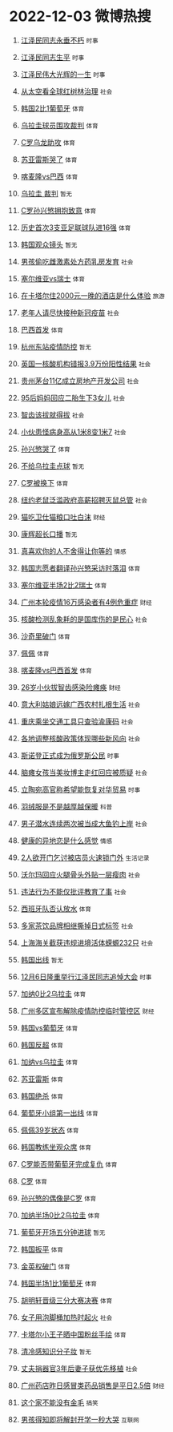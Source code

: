 # 2022-12-03 微博热搜 
1. [江泽民同志永垂不朽](https://m.weibo.cn/search?containerid=100103type%3D1%26t%3D10%26q%3D%23%E6%B1%9F%E6%B3%BD%E6%B0%91%E5%90%8C%E5%BF%97%E6%B0%B8%E5%9E%82%E4%B8%8D%E6%9C%BD%23&stream_entry_id=51&isnewpage=1&extparam=seat%3D1%26c_type%3D51%26pos%3D0%26dgr%3D0%26cate%3D10103%26filter_type%3Drealtimehot%26display_time%3D1670012512%26pre_seqid%3D16700125125220287831257&luicode=10000011&lfid=106003type%3D25%26t%3D3%26disable_hot%3D1%26filter_type%3Drealtimehot) `时事` 

2. [江泽民同志生平](https://m.weibo.cn/search?containerid=100103type%3D1%26t%3D10%26q%3D%23%E6%B1%9F%E6%B3%BD%E6%B0%91%E5%90%8C%E5%BF%97%E7%94%9F%E5%B9%B3%23&stream_entry_id=31&isnewpage=1&extparam=seat%3D1%26flag%3D0%26pos%3D0%26cate%3D5001%26dgr%3D0%26filter_type%3Drealtimehot%26band_rank%3D1%26c_type%3D31%26q%3D%2523%25E6%25B1%259F%25E6%25B3%25BD%25E6%25B0%2591%25E5%2590%258C%25E5%25BF%2597%25E7%2594%259F%25E5%25B9%25B3%2523%26lcate%3D5001%26realpos%3D1%26display_time%3D1670012512%26pre_seqid%3D16700125125220287831257&luicode=10000011&lfid=106003type%3D25%26t%3D3%26disable_hot%3D1%26filter_type%3Drealtimehot) `时事` 

3. [江泽民伟大光辉的一生](https://m.weibo.cn/search?containerid=100103type%3D1%26t%3D10%26q%3D%23%E6%B1%9F%E6%B3%BD%E6%B0%91%E4%BC%9F%E5%A4%A7%E5%85%89%E8%BE%89%E7%9A%84%E4%B8%80%E7%94%9F%23&stream_entry_id=31&isnewpage=1&extparam=seat%3D1%26flag%3D0%26pos%3D1%26cate%3D5001%26dgr%3D0%26filter_type%3Drealtimehot%26band_rank%3D2%26c_type%3D31%26q%3D%2523%25E6%25B1%259F%25E6%25B3%25BD%25E6%25B0%2591%25E4%25BC%259F%25E5%25A4%25A7%25E5%2585%2589%25E8%25BE%2589%25E7%259A%2584%25E4%25B8%2580%25E7%2594%259F%2523%26lcate%3D5001%26realpos%3D2%26display_time%3D1670012512%26pre_seqid%3D16700125125220287831257&luicode=10000011&lfid=106003type%3D25%26t%3D3%26disable_hot%3D1%26filter_type%3Drealtimehot) `时事` 

4. [从太空看全球红树林治理](https://m.weibo.cn/search?containerid=100103type%3D1%26t%3D10%26q%3D%23%E4%BB%8E%E5%A4%AA%E7%A9%BA%E7%9C%8B%E5%85%A8%E7%90%83%E7%BA%A2%E6%A0%91%E6%9E%97%E6%B2%BB%E7%90%86%23&stream_entry_id=31&isnewpage=1&extparam=seat%3D1%26flag%3D0%26pos%3D2%26cate%3D5001%26dgr%3D0%26filter_type%3Drealtimehot%26band_rank%3D3%26c_type%3D31%26q%3D%2523%25E4%25BB%258E%25E5%25A4%25AA%25E7%25A9%25BA%25E7%259C%258B%25E5%2585%25A8%25E7%2590%2583%25E7%25BA%25A2%25E6%25A0%2591%25E6%259E%2597%25E6%25B2%25BB%25E7%2590%2586%2523%26lcate%3D5001%26realpos%3D3%26display_time%3D1670012512%26pre_seqid%3D16700125125220287831257&luicode=10000011&lfid=106003type%3D25%26t%3D3%26disable_hot%3D1%26filter_type%3Drealtimehot) `社会` 

5. [韩国2比1葡萄牙](https://m.weibo.cn/search?containerid=100103type%3D1%26t%3D10%26q%3D%23%E9%9F%A9%E5%9B%BD2%E6%AF%941%E8%91%A1%E8%90%84%E7%89%99%23&stream_entry_id=31&isnewpage=1&extparam=seat%3D1%26flag%3D16%26pos%3D3%26cate%3D5001%26dgr%3D0%26filter_type%3Drealtimehot%26band_rank%3D4%26c_type%3D31%26q%3D%2523%25E9%259F%25A9%25E5%259B%25BD2%25E6%25AF%25941%25E8%2591%25A1%25E8%2590%2584%25E7%2589%2599%2523%26lcate%3D5001%26realpos%3D4%26display_time%3D1670012512%26pre_seqid%3D16700125125220287831257&luicode=10000011&lfid=106003type%3D25%26t%3D3%26disable_hot%3D1%26filter_type%3Drealtimehot) `体育` 

6. [乌拉圭球员围攻裁判](https://m.weibo.cn/search?containerid=100103type%3D1%26t%3D10%26q%3D%23%E4%B9%8C%E6%8B%89%E5%9C%AD%E7%90%83%E5%91%98%E5%9B%B4%E6%94%BB%E8%A3%81%E5%88%A4%23&stream_entry_id=31&isnewpage=1&extparam=seat%3D1%26flag%3D0%26pos%3D4%26cate%3D5001%26dgr%3D0%26filter_type%3Drealtimehot%26band_rank%3D5%26c_type%3D31%26q%3D%2523%25E4%25B9%258C%25E6%258B%2589%25E5%259C%25AD%25E7%2590%2583%25E5%2591%2598%25E5%259B%25B4%25E6%2594%25BB%25E8%25A3%2581%25E5%2588%25A4%2523%26lcate%3D5001%26realpos%3D5%26display_time%3D1670012512%26pre_seqid%3D16700125125220287831257&luicode=10000011&lfid=106003type%3D25%26t%3D3%26disable_hot%3D1%26filter_type%3Drealtimehot) `体育` 

7. [C罗乌龙助攻](https://m.weibo.cn/search?containerid=100103type%3D1%26t%3D10%26q%3D%23C%E7%BD%97%E4%B9%8C%E9%BE%99%E5%8A%A9%E6%94%BB%23&stream_entry_id=31&isnewpage=1&extparam=seat%3D1%26flag%3D0%26pos%3D5%26cate%3D5001%26dgr%3D0%26filter_type%3Drealtimehot%26band_rank%3D6%26c_type%3D31%26q%3D%2523C%25E7%25BD%2597%25E4%25B9%258C%25E9%25BE%2599%25E5%258A%25A9%25E6%2594%25BB%2523%26lcate%3D5001%26realpos%3D6%26display_time%3D1670012512%26pre_seqid%3D16700125125220287831257&luicode=10000011&lfid=106003type%3D25%26t%3D3%26disable_hot%3D1%26filter_type%3Drealtimehot) `体育` 

8. [苏亚雷斯哭了](https://m.weibo.cn/search?containerid=100103type%3D1%26t%3D10%26q%3D%23%E8%8B%8F%E4%BA%9A%E9%9B%B7%E6%96%AF%E5%93%AD%E4%BA%86%23&stream_entry_id=31&isnewpage=1&extparam=seat%3D1%26flag%3D0%26pos%3D6%26cate%3D5001%26dgr%3D0%26filter_type%3Drealtimehot%26band_rank%3D7%26c_type%3D31%26q%3D%2523%25E8%258B%258F%25E4%25BA%259A%25E9%259B%25B7%25E6%2596%25AF%25E5%2593%25AD%25E4%25BA%2586%2523%26lcate%3D5001%26realpos%3D7%26display_time%3D1670012512%26pre_seqid%3D16700125125220287831257&luicode=10000011&lfid=106003type%3D25%26t%3D3%26disable_hot%3D1%26filter_type%3Drealtimehot) `体育` 

9. [喀麦隆vs巴西](https://m.weibo.cn/search?containerid=100103type%3D1%26t%3D10%26q%3D%23%E5%96%80%E9%BA%A6%E9%9A%86vs%E5%B7%B4%E8%A5%BF%23&stream_entry_id=31&isnewpage=1&extparam=seat%3D1%26flag%3D0%26pos%3D7%26cate%3D5001%26dgr%3D0%26filter_type%3Drealtimehot%26band_rank%3D8%26c_type%3D31%26q%3D%2523%25E5%2596%2580%25E9%25BA%25A6%25E9%259A%2586vs%25E5%25B7%25B4%25E8%25A5%25BF%2523%26lcate%3D5001%26realpos%3D8%26display_time%3D1670012512%26pre_seqid%3D16700125125220287831257&luicode=10000011&lfid=106003type%3D25%26t%3D3%26disable_hot%3D1%26filter_type%3Drealtimehot) `体育` 

10. [乌拉圭 裁判](https://m.weibo.cn/search?containerid=100103type%3D1%26t%3D10%26q%3D%E4%B9%8C%E6%8B%89%E5%9C%AD+%E8%A3%81%E5%88%A4&stream_entry_id=31&isnewpage=1&extparam=seat%3D1%26flag%3D0%26pos%3D8%26cate%3D5001%26dgr%3D0%26filter_type%3Drealtimehot%26band_rank%3D9%26c_type%3D31%26q%3D%25E4%25B9%258C%25E6%258B%2589%25E5%259C%25AD%2520%25E8%25A3%2581%25E5%2588%25A4%26lcate%3D5001%26realpos%3D9%26display_time%3D1670012512%26pre_seqid%3D16700125125220287831257&luicode=10000011&lfid=106003type%3D25%26t%3D3%26disable_hot%3D1%26filter_type%3Drealtimehot) `暂无` 

11. [C罗孙兴慜拥抱致意](https://m.weibo.cn/search?containerid=100103type%3D1%26t%3D10%26q%3D%23C%E7%BD%97%E5%AD%99%E5%85%B4%E6%85%9C%E6%8B%A5%E6%8A%B1%E8%87%B4%E6%84%8F%23&stream_entry_id=31&isnewpage=1&extparam=seat%3D1%26flag%3D0%26pos%3D9%26cate%3D5001%26dgr%3D0%26filter_type%3Drealtimehot%26band_rank%3D10%26c_type%3D31%26q%3D%2523C%25E7%25BD%2597%25E5%25AD%2599%25E5%2585%25B4%25E6%2585%259C%25E6%258B%25A5%25E6%258A%25B1%25E8%2587%25B4%25E6%2584%258F%2523%26lcate%3D5001%26realpos%3D10%26display_time%3D1670012512%26pre_seqid%3D16700125125220287831257&luicode=10000011&lfid=106003type%3D25%26t%3D3%26disable_hot%3D1%26filter_type%3Drealtimehot) `体育` 

12. [历史首次3支亚足联球队进16强](https://m.weibo.cn/search?containerid=100103type%3D1%26t%3D10%26q%3D%23%E5%8E%86%E5%8F%B2%E9%A6%96%E6%AC%A13%E6%94%AF%E4%BA%9A%E8%B6%B3%E8%81%94%E7%90%83%E9%98%9F%E8%BF%9B16%E5%BC%BA%23&stream_entry_id=31&isnewpage=1&extparam=seat%3D1%26flag%3D0%26pos%3D10%26cate%3D5001%26dgr%3D0%26filter_type%3Drealtimehot%26band_rank%3D11%26c_type%3D31%26q%3D%2523%25E5%258E%2586%25E5%258F%25B2%25E9%25A6%2596%25E6%25AC%25A13%25E6%2594%25AF%25E4%25BA%259A%25E8%25B6%25B3%25E8%2581%2594%25E7%2590%2583%25E9%2598%259F%25E8%25BF%259B16%25E5%25BC%25BA%2523%26lcate%3D5001%26realpos%3D11%26display_time%3D1670012512%26pre_seqid%3D16700125125220287831257&luicode=10000011&lfid=106003type%3D25%26t%3D3%26disable_hot%3D1%26filter_type%3Drealtimehot) `体育` 

13. [韩国观众镜头](https://m.weibo.cn/search?containerid=100103type%3D1%26t%3D10%26q%3D%E9%9F%A9%E5%9B%BD%E8%A7%82%E4%BC%97%E9%95%9C%E5%A4%B4&stream_entry_id=31&isnewpage=1&extparam=seat%3D1%26flag%3D0%26pos%3D11%26cate%3D5001%26dgr%3D0%26filter_type%3Drealtimehot%26band_rank%3D12%26c_type%3D31%26q%3D%25E9%259F%25A9%25E5%259B%25BD%25E8%25A7%2582%25E4%25BC%2597%25E9%2595%259C%25E5%25A4%25B4%26lcate%3D5001%26realpos%3D12%26display_time%3D1670012512%26pre_seqid%3D16700125125220287831257&luicode=10000011&lfid=106003type%3D25%26t%3D3%26disable_hot%3D1%26filter_type%3Drealtimehot) `暂无` 

14. [男孩偷吃雌激素处方药乳房发育](https://m.weibo.cn/search?containerid=100103type%3D1%26t%3D10%26q%3D%23%E7%94%B7%E5%AD%A9%E5%81%B7%E5%90%83%E9%9B%8C%E6%BF%80%E7%B4%A0%E5%A4%84%E6%96%B9%E8%8D%AF%E4%B9%B3%E6%88%BF%E5%8F%91%E8%82%B2%23&stream_entry_id=31&isnewpage=1&extparam=seat%3D1%26flag%3D2%26pos%3D12%26cate%3D5001%26dgr%3D0%26filter_type%3Drealtimehot%26band_rank%3D13%26c_type%3D31%26q%3D%2523%25E7%2594%25B7%25E5%25AD%25A9%25E5%2581%25B7%25E5%2590%2583%25E9%259B%258C%25E6%25BF%2580%25E7%25B4%25A0%25E5%25A4%2584%25E6%2596%25B9%25E8%258D%25AF%25E4%25B9%25B3%25E6%2588%25BF%25E5%258F%2591%25E8%2582%25B2%2523%26lcate%3D5001%26realpos%3D13%26display_time%3D1670012512%26pre_seqid%3D16700125125220287831257&luicode=10000011&lfid=106003type%3D25%26t%3D3%26disable_hot%3D1%26filter_type%3Drealtimehot) `社会` 

15. [塞尔维亚vs瑞士](https://m.weibo.cn/search?containerid=100103type%3D1%26t%3D10%26q%3D%23%E5%A1%9E%E5%B0%94%E7%BB%B4%E4%BA%9Avs%E7%91%9E%E5%A3%AB%23&stream_entry_id=31&isnewpage=1&extparam=seat%3D1%26flag%3D0%26pos%3D13%26cate%3D5001%26dgr%3D0%26filter_type%3Drealtimehot%26band_rank%3D14%26c_type%3D31%26q%3D%2523%25E5%25A1%259E%25E5%25B0%2594%25E7%25BB%25B4%25E4%25BA%259Avs%25E7%2591%259E%25E5%25A3%25AB%2523%26lcate%3D5001%26realpos%3D14%26display_time%3D1670012512%26pre_seqid%3D16700125125220287831257&luicode=10000011&lfid=106003type%3D25%26t%3D3%26disable_hot%3D1%26filter_type%3Drealtimehot) `体育` 

16. [在卡塔尔住2000元一晚的酒店是什么体验](https://m.weibo.cn/search?containerid=100103type%3D1%26t%3D10%26q%3D%23%E5%9C%A8%E5%8D%A1%E5%A1%94%E5%B0%94%E4%BD%8F2000%E5%85%83%E4%B8%80%E6%99%9A%E7%9A%84%E9%85%92%E5%BA%97%E6%98%AF%E4%BB%80%E4%B9%88%E4%BD%93%E9%AA%8C%23&stream_entry_id=31&isnewpage=1&extparam=seat%3D1%26flag%3D0%26pos%3D14%26cate%3D5001%26dgr%3D0%26filter_type%3Drealtimehot%26band_rank%3D15%26c_type%3D31%26q%3D%2523%25E5%259C%25A8%25E5%258D%25A1%25E5%25A1%2594%25E5%25B0%2594%25E4%25BD%258F2000%25E5%2585%2583%25E4%25B8%2580%25E6%2599%259A%25E7%259A%2584%25E9%2585%2592%25E5%25BA%2597%25E6%2598%25AF%25E4%25BB%2580%25E4%25B9%2588%25E4%25BD%2593%25E9%25AA%258C%2523%26lcate%3D5001%26realpos%3D15%26display_time%3D1670012512%26pre_seqid%3D16700125125220287831257&luicode=10000011&lfid=106003type%3D25%26t%3D3%26disable_hot%3D1%26filter_type%3Drealtimehot) `旅游` 

17. [老年人请尽快接种新冠疫苗](https://m.weibo.cn/search?containerid=100103type%3D1%26t%3D10%26q%3D%23%E8%80%81%E5%B9%B4%E4%BA%BA%E8%AF%B7%E5%B0%BD%E5%BF%AB%E6%8E%A5%E7%A7%8D%E6%96%B0%E5%86%A0%E7%96%AB%E8%8B%97%23&stream_entry_id=31&isnewpage=1&extparam=seat%3D1%26flag%3D0%26pos%3D15%26cate%3D5001%26dgr%3D0%26filter_type%3Drealtimehot%26band_rank%3D16%26c_type%3D31%26q%3D%2523%25E8%2580%2581%25E5%25B9%25B4%25E4%25BA%25BA%25E8%25AF%25B7%25E5%25B0%25BD%25E5%25BF%25AB%25E6%258E%25A5%25E7%25A7%258D%25E6%2596%25B0%25E5%2586%25A0%25E7%2596%25AB%25E8%258B%2597%2523%26lcate%3D5001%26realpos%3D16%26display_time%3D1670012512%26pre_seqid%3D16700125125220287831257&luicode=10000011&lfid=106003type%3D25%26t%3D3%26disable_hot%3D1%26filter_type%3Drealtimehot) `社会` 

18. [巴西首发](https://m.weibo.cn/search?containerid=100103type%3D1%26t%3D10%26q%3D%23%E5%B7%B4%E8%A5%BF%E9%A6%96%E5%8F%91%23&stream_entry_id=31&isnewpage=1&extparam=seat%3D1%26flag%3D0%26pos%3D16%26cate%3D5001%26dgr%3D0%26filter_type%3Drealtimehot%26band_rank%3D17%26c_type%3D31%26q%3D%2523%25E5%25B7%25B4%25E8%25A5%25BF%25E9%25A6%2596%25E5%258F%2591%2523%26lcate%3D5001%26realpos%3D17%26display_time%3D1670012512%26pre_seqid%3D16700125125220287831257&luicode=10000011&lfid=106003type%3D25%26t%3D3%26disable_hot%3D1%26filter_type%3Drealtimehot) `体育` 

19. [杭州东站疫情防控](https://m.weibo.cn/search?containerid=100103type%3D1%26t%3D10%26q%3D%23%E6%9D%AD%E5%B7%9E%E4%B8%9C%E7%AB%99%E7%96%AB%E6%83%85%E9%98%B2%E6%8E%A7%23&stream_entry_id=31&isnewpage=1&extparam=seat%3D1%26flag%3D0%26pos%3D17%26cate%3D5001%26dgr%3D0%26filter_type%3Drealtimehot%26band_rank%3D18%26c_type%3D31%26q%3D%2523%25E6%259D%25AD%25E5%25B7%259E%25E4%25B8%259C%25E7%25AB%2599%25E7%2596%25AB%25E6%2583%2585%25E9%2598%25B2%25E6%258E%25A7%2523%26lcate%3D5001%26realpos%3D18%26display_time%3D1670012512%26pre_seqid%3D16700125125220287831257&luicode=10000011&lfid=106003type%3D25%26t%3D3%26disable_hot%3D1%26filter_type%3Drealtimehot) `暂无` 

20. [英国一核酸机构错报3.9万份阳性结果](https://m.weibo.cn/search?containerid=100103type%3D1%26t%3D10%26q%3D%23%E8%8B%B1%E5%9B%BD%E4%B8%80%E6%A0%B8%E9%85%B8%E6%9C%BA%E6%9E%84%E9%94%99%E6%8A%A53.9%E4%B8%87%E4%BB%BD%E9%98%B3%E6%80%A7%E7%BB%93%E6%9E%9C%23&stream_entry_id=31&isnewpage=1&extparam=seat%3D1%26flag%3D0%26pos%3D18%26cate%3D5001%26dgr%3D0%26filter_type%3Drealtimehot%26band_rank%3D19%26c_type%3D31%26q%3D%2523%25E8%258B%25B1%25E5%259B%25BD%25E4%25B8%2580%25E6%25A0%25B8%25E9%2585%25B8%25E6%259C%25BA%25E6%259E%2584%25E9%2594%2599%25E6%258A%25A53.9%25E4%25B8%2587%25E4%25BB%25BD%25E9%2598%25B3%25E6%2580%25A7%25E7%25BB%2593%25E6%259E%259C%2523%26lcate%3D5001%26realpos%3D19%26display_time%3D1670012512%26pre_seqid%3D16700125125220287831257&luicode=10000011&lfid=106003type%3D25%26t%3D3%26disable_hot%3D1%26filter_type%3Drealtimehot) `社会` 

21. [贵州茅台11亿成立房地产开发公司](https://m.weibo.cn/search?containerid=100103type%3D1%26t%3D10%26q%3D%23%E8%B4%B5%E5%B7%9E%E8%8C%85%E5%8F%B011%E4%BA%BF%E6%88%90%E7%AB%8B%E6%88%BF%E5%9C%B0%E4%BA%A7%E5%BC%80%E5%8F%91%E5%85%AC%E5%8F%B8%23&stream_entry_id=31&isnewpage=1&extparam=seat%3D1%26flag%3D0%26pos%3D19%26cate%3D5001%26dgr%3D0%26filter_type%3Drealtimehot%26band_rank%3D20%26c_type%3D31%26q%3D%2523%25E8%25B4%25B5%25E5%25B7%259E%25E8%258C%2585%25E5%258F%25B011%25E4%25BA%25BF%25E6%2588%2590%25E7%25AB%258B%25E6%2588%25BF%25E5%259C%25B0%25E4%25BA%25A7%25E5%25BC%2580%25E5%258F%2591%25E5%2585%25AC%25E5%258F%25B8%2523%26lcate%3D5001%26realpos%3D20%26display_time%3D1670012512%26pre_seqid%3D16700125125220287831257&luicode=10000011&lfid=106003type%3D25%26t%3D3%26disable_hot%3D1%26filter_type%3Drealtimehot) `社会` 

22. [95后妈妈回应二胎生下3女儿](https://m.weibo.cn/search?containerid=100103type%3D1%26t%3D10%26q%3D%2395%E5%90%8E%E5%A6%88%E5%A6%88%E5%9B%9E%E5%BA%94%E4%BA%8C%E8%83%8E%E7%94%9F%E4%B8%8B3%E5%A5%B3%E5%84%BF%23&stream_entry_id=31&isnewpage=1&extparam=seat%3D1%26flag%3D0%26pos%3D20%26cate%3D5001%26dgr%3D0%26filter_type%3Drealtimehot%26band_rank%3D21%26c_type%3D31%26q%3D%252395%25E5%2590%258E%25E5%25A6%2588%25E5%25A6%2588%25E5%259B%259E%25E5%25BA%2594%25E4%25BA%258C%25E8%2583%258E%25E7%2594%259F%25E4%25B8%258B3%25E5%25A5%25B3%25E5%2584%25BF%2523%26lcate%3D5001%26realpos%3D21%26display_time%3D1670012512%26pre_seqid%3D16700125125220287831257&luicode=10000011&lfid=106003type%3D25%26t%3D3%26disable_hot%3D1%26filter_type%3Drealtimehot) `社会` 

23. [智齿该拔就得拔](https://m.weibo.cn/search?containerid=100103type%3D1%26t%3D10%26q%3D%23%E6%99%BA%E9%BD%BF%E8%AF%A5%E6%8B%94%E5%B0%B1%E5%BE%97%E6%8B%94%23&stream_entry_id=31&isnewpage=1&extparam=seat%3D1%26flag%3D0%26pos%3D21%26cate%3D5001%26dgr%3D0%26filter_type%3Drealtimehot%26band_rank%3D22%26c_type%3D31%26q%3D%2523%25E6%2599%25BA%25E9%25BD%25BF%25E8%25AF%25A5%25E6%258B%2594%25E5%25B0%25B1%25E5%25BE%2597%25E6%258B%2594%2523%26lcate%3D5001%26realpos%3D22%26display_time%3D1670012512%26pre_seqid%3D16700125125220287831257&luicode=10000011&lfid=106003type%3D25%26t%3D3%26disable_hot%3D1%26filter_type%3Drealtimehot) `社会` 

24. [小伙患怪病身高从1米8变1米7](https://m.weibo.cn/search?containerid=100103type%3D1%26t%3D10%26q%3D%23%E5%B0%8F%E4%BC%99%E6%82%A3%E6%80%AA%E7%97%85%E8%BA%AB%E9%AB%98%E4%BB%8E1%E7%B1%B38%E5%8F%981%E7%B1%B37%23&stream_entry_id=31&isnewpage=1&extparam=seat%3D1%26flag%3D0%26pos%3D22%26cate%3D5001%26dgr%3D0%26filter_type%3Drealtimehot%26band_rank%3D23%26c_type%3D31%26q%3D%2523%25E5%25B0%258F%25E4%25BC%2599%25E6%2582%25A3%25E6%2580%25AA%25E7%2597%2585%25E8%25BA%25AB%25E9%25AB%2598%25E4%25BB%258E1%25E7%25B1%25B38%25E5%258F%25981%25E7%25B1%25B37%2523%26lcate%3D5001%26realpos%3D23%26display_time%3D1670012512%26pre_seqid%3D16700125125220287831257&luicode=10000011&lfid=106003type%3D25%26t%3D3%26disable_hot%3D1%26filter_type%3Drealtimehot) `社会` 

25. [孙兴慜哭了](https://m.weibo.cn/search?containerid=100103type%3D1%26t%3D10%26q%3D%23%E5%AD%99%E5%85%B4%E6%85%9C%E5%93%AD%E4%BA%86%23&stream_entry_id=31&isnewpage=1&extparam=seat%3D1%26flag%3D0%26pos%3D23%26cate%3D5001%26dgr%3D0%26filter_type%3Drealtimehot%26band_rank%3D24%26c_type%3D31%26q%3D%2523%25E5%25AD%2599%25E5%2585%25B4%25E6%2585%259C%25E5%2593%25AD%25E4%25BA%2586%2523%26lcate%3D5001%26realpos%3D24%26display_time%3D1670012512%26pre_seqid%3D16700125125220287831257&luicode=10000011&lfid=106003type%3D25%26t%3D3%26disable_hot%3D1%26filter_type%3Drealtimehot) `体育` 

26. [不给乌拉圭点球](https://m.weibo.cn/search?containerid=100103type%3D1%26t%3D10%26q%3D%E4%B8%8D%E7%BB%99%E4%B9%8C%E6%8B%89%E5%9C%AD%E7%82%B9%E7%90%83&stream_entry_id=31&isnewpage=1&extparam=seat%3D1%26flag%3D0%26pos%3D24%26cate%3D5001%26dgr%3D0%26filter_type%3Drealtimehot%26band_rank%3D25%26c_type%3D31%26q%3D%25E4%25B8%258D%25E7%25BB%2599%25E4%25B9%258C%25E6%258B%2589%25E5%259C%25AD%25E7%2582%25B9%25E7%2590%2583%26lcate%3D5001%26realpos%3D25%26display_time%3D1670012512%26pre_seqid%3D16700125125220287831257&luicode=10000011&lfid=106003type%3D25%26t%3D3%26disable_hot%3D1%26filter_type%3Drealtimehot) `暂无` 

27. [C罗被换下](https://m.weibo.cn/search?containerid=100103type%3D1%26t%3D10%26q%3D%23C%E7%BD%97%E8%A2%AB%E6%8D%A2%E4%B8%8B%23&stream_entry_id=31&isnewpage=1&extparam=seat%3D1%26flag%3D0%26pos%3D25%26cate%3D5001%26dgr%3D0%26filter_type%3Drealtimehot%26band_rank%3D26%26c_type%3D31%26q%3D%2523C%25E7%25BD%2597%25E8%25A2%25AB%25E6%258D%25A2%25E4%25B8%258B%2523%26lcate%3D5001%26realpos%3D26%26display_time%3D1670012512%26pre_seqid%3D16700125125220287831257&luicode=10000011&lfid=106003type%3D25%26t%3D3%26disable_hot%3D1%26filter_type%3Drealtimehot) `体育` 

28. [纽约老鼠泛滥政府高薪招聘灭鼠总管](https://m.weibo.cn/search?containerid=100103type%3D1%26t%3D10%26q%3D%23%E7%BA%BD%E7%BA%A6%E8%80%81%E9%BC%A0%E6%B3%9B%E6%BB%A5%E6%94%BF%E5%BA%9C%E9%AB%98%E8%96%AA%E6%8B%9B%E8%81%98%E7%81%AD%E9%BC%A0%E6%80%BB%E7%AE%A1%23&stream_entry_id=31&isnewpage=1&extparam=seat%3D1%26flag%3D0%26pos%3D26%26cate%3D5001%26dgr%3D0%26filter_type%3Drealtimehot%26band_rank%3D27%26c_type%3D31%26q%3D%2523%25E7%25BA%25BD%25E7%25BA%25A6%25E8%2580%2581%25E9%25BC%25A0%25E6%25B3%259B%25E6%25BB%25A5%25E6%2594%25BF%25E5%25BA%259C%25E9%25AB%2598%25E8%2596%25AA%25E6%258B%259B%25E8%2581%2598%25E7%2581%25AD%25E9%25BC%25A0%25E6%2580%25BB%25E7%25AE%25A1%2523%26lcate%3D5001%26realpos%3D27%26display_time%3D1670012512%26pre_seqid%3D16700125125220287831257&luicode=10000011&lfid=106003type%3D25%26t%3D3%26disable_hot%3D1%26filter_type%3Drealtimehot) `社会` 

29. [猫吃卫仕猫粮口吐白沫](https://m.weibo.cn/search?containerid=100103type%3D1%26t%3D10%26q%3D%23%E7%8C%AB%E5%90%83%E5%8D%AB%E4%BB%95%E7%8C%AB%E7%B2%AE%E5%8F%A3%E5%90%90%E7%99%BD%E6%B2%AB%23&stream_entry_id=31&isnewpage=1&extparam=seat%3D1%26flag%3D0%26pos%3D27%26cate%3D5001%26dgr%3D0%26filter_type%3Drealtimehot%26band_rank%3D28%26c_type%3D31%26q%3D%2523%25E7%258C%25AB%25E5%2590%2583%25E5%258D%25AB%25E4%25BB%2595%25E7%258C%25AB%25E7%25B2%25AE%25E5%258F%25A3%25E5%2590%2590%25E7%2599%25BD%25E6%25B2%25AB%2523%26lcate%3D5001%26realpos%3D28%26display_time%3D1670012512%26pre_seqid%3D16700125125220287831257&luicode=10000011&lfid=106003type%3D25%26t%3D3%26disable_hot%3D1%26filter_type%3Drealtimehot) `财经` 

30. [康辉超长口播](https://m.weibo.cn/search?containerid=100103type%3D1%26t%3D10%26q%3D%23%E5%BA%B7%E8%BE%89%E8%B6%85%E9%95%BF%E5%8F%A3%E6%92%AD%23&stream_entry_id=31&isnewpage=1&extparam=seat%3D1%26flag%3D0%26pos%3D28%26cate%3D5001%26dgr%3D0%26filter_type%3Drealtimehot%26band_rank%3D29%26c_type%3D31%26q%3D%2523%25E5%25BA%25B7%25E8%25BE%2589%25E8%25B6%2585%25E9%2595%25BF%25E5%258F%25A3%25E6%2592%25AD%2523%26lcate%3D5001%26realpos%3D29%26display_time%3D1670012512%26pre_seqid%3D16700125125220287831257&luicode=10000011&lfid=106003type%3D25%26t%3D3%26disable_hot%3D1%26filter_type%3Drealtimehot) `暂无` 

31. [真喜欢你的人不舍得让你等的](https://m.weibo.cn/search?containerid=100103type%3D1%26t%3D10%26q%3D%23%E7%9C%9F%E5%96%9C%E6%AC%A2%E4%BD%A0%E7%9A%84%E4%BA%BA%E4%B8%8D%E8%88%8D%E5%BE%97%E8%AE%A9%E4%BD%A0%E7%AD%89%E7%9A%84%23&stream_entry_id=31&isnewpage=1&extparam=seat%3D1%26flag%3D0%26pos%3D29%26cate%3D5001%26dgr%3D0%26filter_type%3Drealtimehot%26band_rank%3D30%26c_type%3D31%26q%3D%2523%25E7%259C%259F%25E5%2596%259C%25E6%25AC%25A2%25E4%25BD%25A0%25E7%259A%2584%25E4%25BA%25BA%25E4%25B8%258D%25E8%2588%258D%25E5%25BE%2597%25E8%25AE%25A9%25E4%25BD%25A0%25E7%25AD%2589%25E7%259A%2584%2523%26lcate%3D5001%26realpos%3D30%26display_time%3D1670012512%26pre_seqid%3D16700125125220287831257&luicode=10000011&lfid=106003type%3D25%26t%3D3%26disable_hot%3D1%26filter_type%3Drealtimehot) `情感` 

32. [韩国志愿者翻译孙兴慜采访时落泪](https://m.weibo.cn/search?containerid=100103type%3D1%26t%3D10%26q%3D%23%E9%9F%A9%E5%9B%BD%E5%BF%97%E6%84%BF%E8%80%85%E7%BF%BB%E8%AF%91%E5%AD%99%E5%85%B4%E6%85%9C%E9%87%87%E8%AE%BF%E6%97%B6%E8%90%BD%E6%B3%AA%23&stream_entry_id=31&isnewpage=1&extparam=seat%3D1%26flag%3D1%26pos%3D30%26cate%3D5001%26dgr%3D0%26filter_type%3Drealtimehot%26band_rank%3D31%26c_type%3D31%26q%3D%2523%25E9%259F%25A9%25E5%259B%25BD%25E5%25BF%2597%25E6%2584%25BF%25E8%2580%2585%25E7%25BF%25BB%25E8%25AF%2591%25E5%25AD%2599%25E5%2585%25B4%25E6%2585%259C%25E9%2587%2587%25E8%25AE%25BF%25E6%2597%25B6%25E8%2590%25BD%25E6%25B3%25AA%2523%26lcate%3D5001%26realpos%3D31%26display_time%3D1670012512%26pre_seqid%3D16700125125220287831257&luicode=10000011&lfid=106003type%3D25%26t%3D3%26disable_hot%3D1%26filter_type%3Drealtimehot) `体育` 

33. [塞尔维亚半场2比2瑞士](https://m.weibo.cn/search?containerid=100103type%3D1%26t%3D10%26q%3D%23%E5%A1%9E%E5%B0%94%E7%BB%B4%E4%BA%9A%E5%8D%8A%E5%9C%BA2%E6%AF%942%E7%91%9E%E5%A3%AB%23&stream_entry_id=31&isnewpage=1&extparam=seat%3D1%26flag%3D1%26pos%3D31%26cate%3D5001%26dgr%3D0%26filter_type%3Drealtimehot%26band_rank%3D32%26c_type%3D31%26q%3D%2523%25E5%25A1%259E%25E5%25B0%2594%25E7%25BB%25B4%25E4%25BA%259A%25E5%258D%258A%25E5%259C%25BA2%25E6%25AF%25942%25E7%2591%259E%25E5%25A3%25AB%2523%26lcate%3D5001%26realpos%3D32%26display_time%3D1670012512%26pre_seqid%3D16700125125220287831257&luicode=10000011&lfid=106003type%3D25%26t%3D3%26disable_hot%3D1%26filter_type%3Drealtimehot) `体育` 

34. [广州本轮疫情16万感染者有4例危重症](https://m.weibo.cn/search?containerid=100103type%3D1%26t%3D10%26q%3D%23%E5%B9%BF%E5%B7%9E%E6%9C%AC%E8%BD%AE%E7%96%AB%E6%83%8516%E4%B8%87%E6%84%9F%E6%9F%93%E8%80%85%E6%9C%894%E4%BE%8B%E5%8D%B1%E9%87%8D%E7%97%87%23&stream_entry_id=31&isnewpage=1&extparam=seat%3D1%26flag%3D0%26pos%3D32%26cate%3D5001%26dgr%3D0%26filter_type%3Drealtimehot%26band_rank%3D33%26c_type%3D31%26q%3D%2523%25E5%25B9%25BF%25E5%25B7%259E%25E6%259C%25AC%25E8%25BD%25AE%25E7%2596%25AB%25E6%2583%258516%25E4%25B8%2587%25E6%2584%259F%25E6%259F%2593%25E8%2580%2585%25E6%259C%25894%25E4%25BE%258B%25E5%258D%25B1%25E9%2587%258D%25E7%2597%2587%2523%26lcate%3D5001%26realpos%3D33%26display_time%3D1670012512%26pre_seqid%3D16700125125220287831257&luicode=10000011&lfid=106003type%3D25%26t%3D3%26disable_hot%3D1%26filter_type%3Drealtimehot) `财经` 

35. [核酸检测乱象耗的是国库伤的是民心](https://m.weibo.cn/search?containerid=100103type%3D1%26t%3D10%26q%3D%23%E6%A0%B8%E9%85%B8%E6%A3%80%E6%B5%8B%E4%B9%B1%E8%B1%A1%E8%80%97%E7%9A%84%E6%98%AF%E5%9B%BD%E5%BA%93%E4%BC%A4%E7%9A%84%E6%98%AF%E6%B0%91%E5%BF%83%23&stream_entry_id=31&isnewpage=1&extparam=seat%3D1%26flag%3D0%26pos%3D33%26cate%3D5001%26dgr%3D0%26filter_type%3Drealtimehot%26band_rank%3D34%26c_type%3D31%26q%3D%2523%25E6%25A0%25B8%25E9%2585%25B8%25E6%25A3%2580%25E6%25B5%258B%25E4%25B9%25B1%25E8%25B1%25A1%25E8%2580%2597%25E7%259A%2584%25E6%2598%25AF%25E5%259B%25BD%25E5%25BA%2593%25E4%25BC%25A4%25E7%259A%2584%25E6%2598%25AF%25E6%25B0%2591%25E5%25BF%2583%2523%26lcate%3D5001%26realpos%3D34%26display_time%3D1670012512%26pre_seqid%3D16700125125220287831257&luicode=10000011&lfid=106003type%3D25%26t%3D3%26disable_hot%3D1%26filter_type%3Drealtimehot) `社会` 

36. [沙奇里破门](https://m.weibo.cn/search?containerid=100103type%3D1%26t%3D10%26q%3D%23%E6%B2%99%E5%A5%87%E9%87%8C%E7%A0%B4%E9%97%A8%23&stream_entry_id=31&isnewpage=1&extparam=seat%3D1%26flag%3D1%26pos%3D34%26cate%3D5001%26dgr%3D0%26filter_type%3Drealtimehot%26band_rank%3D35%26c_type%3D31%26q%3D%2523%25E6%25B2%2599%25E5%25A5%2587%25E9%2587%258C%25E7%25A0%25B4%25E9%2597%25A8%2523%26lcate%3D5001%26realpos%3D35%26display_time%3D1670012512%26pre_seqid%3D16700125125220287831257&luicode=10000011&lfid=106003type%3D25%26t%3D3%26disable_hot%3D1%26filter_type%3Drealtimehot) `体育` 

37. [佩佩](https://m.weibo.cn/search?containerid=100103type%3D1%26t%3D10%26q%3D%E4%BD%A9%E4%BD%A9&stream_entry_id=31&isnewpage=1&extparam=seat%3D1%26flag%3D0%26pos%3D35%26cate%3D5001%26dgr%3D0%26filter_type%3Drealtimehot%26band_rank%3D36%26c_type%3D31%26q%3D%25E4%25BD%25A9%25E4%25BD%25A9%26lcate%3D5001%26realpos%3D36%26display_time%3D1670012512%26pre_seqid%3D16700125125220287831257&luicode=10000011&lfid=106003type%3D25%26t%3D3%26disable_hot%3D1%26filter_type%3Drealtimehot) `体育` 

38. [喀麦隆vs巴西首发](https://m.weibo.cn/search?containerid=100103type%3D1%26t%3D10%26q%3D%23%E5%96%80%E9%BA%A6%E9%9A%86vs%E5%B7%B4%E8%A5%BF%E9%A6%96%E5%8F%91%23&stream_entry_id=31&isnewpage=1&extparam=seat%3D1%26flag%3D0%26pos%3D36%26cate%3D5001%26dgr%3D0%26filter_type%3Drealtimehot%26band_rank%3D37%26c_type%3D31%26q%3D%2523%25E5%2596%2580%25E9%25BA%25A6%25E9%259A%2586vs%25E5%25B7%25B4%25E8%25A5%25BF%25E9%25A6%2596%25E5%258F%2591%2523%26lcate%3D5001%26realpos%3D37%26display_time%3D1670012512%26pre_seqid%3D16700125125220287831257&luicode=10000011&lfid=106003type%3D25%26t%3D3%26disable_hot%3D1%26filter_type%3Drealtimehot) `体育` 

39. [26岁小伙拔智齿感染险瘫痪](https://m.weibo.cn/search?containerid=100103type%3D1%26t%3D10%26q%3D%2326%E5%B2%81%E5%B0%8F%E4%BC%99%E6%8B%94%E6%99%BA%E9%BD%BF%E6%84%9F%E6%9F%93%E9%99%A9%E7%98%AB%E7%97%AA%23&stream_entry_id=31&isnewpage=1&extparam=seat%3D1%26flag%3D0%26pos%3D37%26cate%3D5001%26dgr%3D0%26filter_type%3Drealtimehot%26band_rank%3D38%26c_type%3D31%26q%3D%252326%25E5%25B2%2581%25E5%25B0%258F%25E4%25BC%2599%25E6%258B%2594%25E6%2599%25BA%25E9%25BD%25BF%25E6%2584%259F%25E6%259F%2593%25E9%2599%25A9%25E7%2598%25AB%25E7%2597%25AA%2523%26lcate%3D5001%26realpos%3D38%26display_time%3D1670012512%26pre_seqid%3D16700125125220287831257&luicode=10000011&lfid=106003type%3D25%26t%3D3%26disable_hot%3D1%26filter_type%3Drealtimehot) `财经` 

40. [意大利姑娘远嫁广西农村扎根生活](https://m.weibo.cn/search?containerid=100103type%3D1%26t%3D10%26q%3D%23%E6%84%8F%E5%A4%A7%E5%88%A9%E5%A7%91%E5%A8%98%E8%BF%9C%E5%AB%81%E5%B9%BF%E8%A5%BF%E5%86%9C%E6%9D%91%E6%89%8E%E6%A0%B9%E7%94%9F%E6%B4%BB%23&stream_entry_id=31&isnewpage=1&extparam=seat%3D1%26flag%3D0%26pos%3D38%26cate%3D5001%26dgr%3D0%26filter_type%3Drealtimehot%26band_rank%3D39%26c_type%3D31%26q%3D%2523%25E6%2584%258F%25E5%25A4%25A7%25E5%2588%25A9%25E5%25A7%2591%25E5%25A8%2598%25E8%25BF%259C%25E5%25AB%2581%25E5%25B9%25BF%25E8%25A5%25BF%25E5%2586%259C%25E6%259D%2591%25E6%2589%258E%25E6%25A0%25B9%25E7%2594%259F%25E6%25B4%25BB%2523%26lcate%3D5001%26realpos%3D39%26display_time%3D1670012512%26pre_seqid%3D16700125125220287831257&luicode=10000011&lfid=106003type%3D25%26t%3D3%26disable_hot%3D1%26filter_type%3Drealtimehot) `社会` 

41. [重庆乘坐交通工具只查验渝康码](https://m.weibo.cn/search?containerid=100103type%3D1%26t%3D10%26q%3D%23%E9%87%8D%E5%BA%86%E4%B9%98%E5%9D%90%E4%BA%A4%E9%80%9A%E5%B7%A5%E5%85%B7%E5%8F%AA%E6%9F%A5%E9%AA%8C%E6%B8%9D%E5%BA%B7%E7%A0%81%23&stream_entry_id=31&isnewpage=1&extparam=seat%3D1%26flag%3D0%26pos%3D39%26cate%3D5001%26dgr%3D0%26filter_type%3Drealtimehot%26band_rank%3D40%26c_type%3D31%26q%3D%2523%25E9%2587%258D%25E5%25BA%2586%25E4%25B9%2598%25E5%259D%2590%25E4%25BA%25A4%25E9%2580%259A%25E5%25B7%25A5%25E5%2585%25B7%25E5%258F%25AA%25E6%259F%25A5%25E9%25AA%258C%25E6%25B8%259D%25E5%25BA%25B7%25E7%25A0%2581%2523%26lcate%3D5001%26realpos%3D40%26display_time%3D1670012512%26pre_seqid%3D16700125125220287831257&luicode=10000011&lfid=106003type%3D25%26t%3D3%26disable_hot%3D1%26filter_type%3Drealtimehot) `社会` 

42. [各地调整核酸政策体现哪些新风向](https://m.weibo.cn/search?containerid=100103type%3D1%26t%3D10%26q%3D%23%E5%90%84%E5%9C%B0%E8%B0%83%E6%95%B4%E6%A0%B8%E9%85%B8%E6%94%BF%E7%AD%96%E4%BD%93%E7%8E%B0%E5%93%AA%E4%BA%9B%E6%96%B0%E9%A3%8E%E5%90%91%23&stream_entry_id=31&isnewpage=1&extparam=seat%3D1%26flag%3D0%26pos%3D40%26cate%3D5001%26dgr%3D0%26filter_type%3Drealtimehot%26band_rank%3D41%26c_type%3D31%26q%3D%2523%25E5%2590%2584%25E5%259C%25B0%25E8%25B0%2583%25E6%2595%25B4%25E6%25A0%25B8%25E9%2585%25B8%25E6%2594%25BF%25E7%25AD%2596%25E4%25BD%2593%25E7%258E%25B0%25E5%2593%25AA%25E4%25BA%259B%25E6%2596%25B0%25E9%25A3%258E%25E5%2590%2591%2523%26lcate%3D5001%26realpos%3D41%26display_time%3D1670012512%26pre_seqid%3D16700125125220287831257&luicode=10000011&lfid=106003type%3D25%26t%3D3%26disable_hot%3D1%26filter_type%3Drealtimehot) `社会` 

43. [斯诺登正式成为俄罗斯公民](https://m.weibo.cn/search?containerid=100103type%3D1%26t%3D10%26q%3D%23%E6%96%AF%E8%AF%BA%E7%99%BB%E6%AD%A3%E5%BC%8F%E6%88%90%E4%B8%BA%E4%BF%84%E7%BD%97%E6%96%AF%E5%85%AC%E6%B0%91%23&stream_entry_id=31&isnewpage=1&extparam=seat%3D1%26flag%3D0%26pos%3D41%26cate%3D5001%26dgr%3D0%26filter_type%3Drealtimehot%26band_rank%3D42%26c_type%3D31%26q%3D%2523%25E6%2596%25AF%25E8%25AF%25BA%25E7%2599%25BB%25E6%25AD%25A3%25E5%25BC%258F%25E6%2588%2590%25E4%25B8%25BA%25E4%25BF%2584%25E7%25BD%2597%25E6%2596%25AF%25E5%2585%25AC%25E6%25B0%2591%2523%26lcate%3D5001%26realpos%3D42%26display_time%3D1670012512%26pre_seqid%3D16700125125220287831257&luicode=10000011&lfid=106003type%3D25%26t%3D3%26disable_hot%3D1%26filter_type%3Drealtimehot) `时事` 

44. [脑瘫女孩当美妆博主走红回应被质疑](https://m.weibo.cn/search?containerid=100103type%3D1%26t%3D10%26q%3D%23%E8%84%91%E7%98%AB%E5%A5%B3%E5%AD%A9%E5%BD%93%E7%BE%8E%E5%A6%86%E5%8D%9A%E4%B8%BB%E8%B5%B0%E7%BA%A2%E5%9B%9E%E5%BA%94%E8%A2%AB%E8%B4%A8%E7%96%91%23&stream_entry_id=31&isnewpage=1&extparam=seat%3D1%26flag%3D0%26pos%3D42%26cate%3D5001%26dgr%3D0%26filter_type%3Drealtimehot%26band_rank%3D43%26c_type%3D31%26q%3D%2523%25E8%2584%2591%25E7%2598%25AB%25E5%25A5%25B3%25E5%25AD%25A9%25E5%25BD%2593%25E7%25BE%258E%25E5%25A6%2586%25E5%258D%259A%25E4%25B8%25BB%25E8%25B5%25B0%25E7%25BA%25A2%25E5%259B%259E%25E5%25BA%2594%25E8%25A2%25AB%25E8%25B4%25A8%25E7%2596%2591%2523%26lcate%3D5001%26realpos%3D43%26display_time%3D1670012512%26pre_seqid%3D16700125125220287831257&luicode=10000011&lfid=106003type%3D25%26t%3D3%26disable_hot%3D1%26filter_type%3Drealtimehot) `社会` 

45. [立陶宛高官称希望能恢复对华贸易](https://m.weibo.cn/search?containerid=100103type%3D1%26t%3D10%26q%3D%23%E7%AB%8B%E9%99%B6%E5%AE%9B%E9%AB%98%E5%AE%98%E7%A7%B0%E5%B8%8C%E6%9C%9B%E8%83%BD%E6%81%A2%E5%A4%8D%E5%AF%B9%E5%8D%8E%E8%B4%B8%E6%98%93%23&stream_entry_id=31&isnewpage=1&extparam=seat%3D1%26flag%3D0%26pos%3D43%26cate%3D5001%26dgr%3D0%26filter_type%3Drealtimehot%26band_rank%3D44%26c_type%3D31%26q%3D%2523%25E7%25AB%258B%25E9%2599%25B6%25E5%25AE%259B%25E9%25AB%2598%25E5%25AE%2598%25E7%25A7%25B0%25E5%25B8%258C%25E6%259C%259B%25E8%2583%25BD%25E6%2581%25A2%25E5%25A4%258D%25E5%25AF%25B9%25E5%258D%258E%25E8%25B4%25B8%25E6%2598%2593%2523%26lcate%3D5001%26realpos%3D44%26display_time%3D1670012512%26pre_seqid%3D16700125125220287831257&luicode=10000011&lfid=106003type%3D25%26t%3D3%26disable_hot%3D1%26filter_type%3Drealtimehot) `时事` 

46. [羽绒服是不是越厚越保暖](https://m.weibo.cn/search?containerid=100103type%3D1%26t%3D10%26q%3D%23%E7%BE%BD%E7%BB%92%E6%9C%8D%E6%98%AF%E4%B8%8D%E6%98%AF%E8%B6%8A%E5%8E%9A%E8%B6%8A%E4%BF%9D%E6%9A%96%23&stream_entry_id=31&isnewpage=1&extparam=seat%3D1%26flag%3D0%26pos%3D44%26cate%3D5001%26dgr%3D0%26filter_type%3Drealtimehot%26band_rank%3D45%26c_type%3D31%26q%3D%2523%25E7%25BE%25BD%25E7%25BB%2592%25E6%259C%258D%25E6%2598%25AF%25E4%25B8%258D%25E6%2598%25AF%25E8%25B6%258A%25E5%258E%259A%25E8%25B6%258A%25E4%25BF%259D%25E6%259A%2596%2523%26lcate%3D5001%26realpos%3D45%26display_time%3D1670012512%26pre_seqid%3D16700125125220287831257&luicode=10000011&lfid=106003type%3D25%26t%3D3%26disable_hot%3D1%26filter_type%3Drealtimehot) `科普` 

47. [男子潜水连续两次被当成大鱼钓上岸](https://m.weibo.cn/search?containerid=100103type%3D1%26t%3D10%26q%3D%23%E7%94%B7%E5%AD%90%E6%BD%9C%E6%B0%B4%E8%BF%9E%E7%BB%AD%E4%B8%A4%E6%AC%A1%E8%A2%AB%E5%BD%93%E6%88%90%E5%A4%A7%E9%B1%BC%E9%92%93%E4%B8%8A%E5%B2%B8%23&stream_entry_id=31&isnewpage=1&extparam=seat%3D1%26flag%3D0%26pos%3D45%26cate%3D5001%26dgr%3D0%26filter_type%3Drealtimehot%26band_rank%3D46%26c_type%3D31%26q%3D%2523%25E7%2594%25B7%25E5%25AD%2590%25E6%25BD%259C%25E6%25B0%25B4%25E8%25BF%259E%25E7%25BB%25AD%25E4%25B8%25A4%25E6%25AC%25A1%25E8%25A2%25AB%25E5%25BD%2593%25E6%2588%2590%25E5%25A4%25A7%25E9%25B1%25BC%25E9%2592%2593%25E4%25B8%258A%25E5%25B2%25B8%2523%26lcate%3D5001%26realpos%3D46%26display_time%3D1670012512%26pre_seqid%3D16700125125220287831257&luicode=10000011&lfid=106003type%3D25%26t%3D3%26disable_hot%3D1%26filter_type%3Drealtimehot) `社会` 

48. [健康的异地恋是什么感觉](https://m.weibo.cn/search?containerid=100103type%3D1%26t%3D10%26q%3D%23%E5%81%A5%E5%BA%B7%E7%9A%84%E5%BC%82%E5%9C%B0%E6%81%8B%E6%98%AF%E4%BB%80%E4%B9%88%E6%84%9F%E8%A7%89%23&stream_entry_id=31&isnewpage=1&extparam=seat%3D1%26flag%3D0%26pos%3D46%26cate%3D5001%26dgr%3D0%26filter_type%3Drealtimehot%26band_rank%3D47%26c_type%3D31%26q%3D%2523%25E5%2581%25A5%25E5%25BA%25B7%25E7%259A%2584%25E5%25BC%2582%25E5%259C%25B0%25E6%2581%258B%25E6%2598%25AF%25E4%25BB%2580%25E4%25B9%2588%25E6%2584%259F%25E8%25A7%2589%2523%26lcate%3D5001%26realpos%3D47%26display_time%3D1670012512%26pre_seqid%3D16700125125220287831257&luicode=10000011&lfid=106003type%3D25%26t%3D3%26disable_hot%3D1%26filter_type%3Drealtimehot) `情感` 

49. [2人欲开门乞讨被店员火速锁门外](https://m.weibo.cn/search?containerid=100103type%3D1%26t%3D10%26q%3D%232%E4%BA%BA%E6%AC%B2%E5%BC%80%E9%97%A8%E4%B9%9E%E8%AE%A8%E8%A2%AB%E5%BA%97%E5%91%98%E7%81%AB%E9%80%9F%E9%94%81%E9%97%A8%E5%A4%96%23&stream_entry_id=31&isnewpage=1&extparam=seat%3D1%26flag%3D0%26pos%3D47%26cate%3D5001%26dgr%3D0%26filter_type%3Drealtimehot%26band_rank%3D48%26c_type%3D31%26q%3D%25232%25E4%25BA%25BA%25E6%25AC%25B2%25E5%25BC%2580%25E9%2597%25A8%25E4%25B9%259E%25E8%25AE%25A8%25E8%25A2%25AB%25E5%25BA%2597%25E5%2591%2598%25E7%2581%25AB%25E9%2580%259F%25E9%2594%2581%25E9%2597%25A8%25E5%25A4%2596%2523%26lcate%3D5001%26realpos%3D48%26display_time%3D1670012512%26pre_seqid%3D16700125125220287831257&luicode=10000011&lfid=106003type%3D25%26t%3D3%26disable_hot%3D1%26filter_type%3Drealtimehot) `生活记录` 

50. [沃尔玛回应火腿骨头外贴一层瘦肉](https://m.weibo.cn/search?containerid=100103type%3D1%26t%3D10%26q%3D%23%E6%B2%83%E5%B0%94%E7%8E%9B%E5%9B%9E%E5%BA%94%E7%81%AB%E8%85%BF%E9%AA%A8%E5%A4%B4%E5%A4%96%E8%B4%B4%E4%B8%80%E5%B1%82%E7%98%A6%E8%82%89%23&stream_entry_id=31&isnewpage=1&extparam=seat%3D1%26flag%3D0%26pos%3D48%26cate%3D5001%26dgr%3D0%26filter_type%3Drealtimehot%26band_rank%3D49%26c_type%3D31%26q%3D%2523%25E6%25B2%2583%25E5%25B0%2594%25E7%258E%259B%25E5%259B%259E%25E5%25BA%2594%25E7%2581%25AB%25E8%2585%25BF%25E9%25AA%25A8%25E5%25A4%25B4%25E5%25A4%2596%25E8%25B4%25B4%25E4%25B8%2580%25E5%25B1%2582%25E7%2598%25A6%25E8%2582%2589%2523%26lcate%3D5001%26realpos%3D49%26display_time%3D1670012512%26pre_seqid%3D16700125125220287831257&luicode=10000011&lfid=106003type%3D25%26t%3D3%26disable_hot%3D1%26filter_type%3Drealtimehot) `社会` 

51. [违法行为不能仅批评教育了事](https://m.weibo.cn/search?containerid=100103type%3D1%26t%3D10%26q%3D%23%E8%BF%9D%E6%B3%95%E8%A1%8C%E4%B8%BA%E4%B8%8D%E8%83%BD%E4%BB%85%E6%89%B9%E8%AF%84%E6%95%99%E8%82%B2%E4%BA%86%E4%BA%8B%23&stream_entry_id=31&isnewpage=1&extparam=seat%3D1%26flag%3D0%26pos%3D49%26cate%3D5001%26dgr%3D0%26filter_type%3Drealtimehot%26band_rank%3D50%26c_type%3D31%26q%3D%2523%25E8%25BF%259D%25E6%25B3%2595%25E8%25A1%258C%25E4%25B8%25BA%25E4%25B8%258D%25E8%2583%25BD%25E4%25BB%2585%25E6%2589%25B9%25E8%25AF%2584%25E6%2595%2599%25E8%2582%25B2%25E4%25BA%2586%25E4%25BA%258B%2523%26lcate%3D5001%26realpos%3D50%26display_time%3D1670012512%26pre_seqid%3D16700125125220287831257&luicode=10000011&lfid=106003type%3D25%26t%3D3%26disable_hot%3D1%26filter_type%3Drealtimehot) `社会` 

52. [西班牙队否认放水](https://m.weibo.cn/search?containerid=100103type%3D1%26t%3D10%26q%3D%23%E8%A5%BF%E7%8F%AD%E7%89%99%E9%98%9F%E5%90%A6%E8%AE%A4%E6%94%BE%E6%B0%B4%23&stream_entry_id=31&isnewpage=1&extparam=seat%3D1%26pos%3D23%26dgr%3D0%26q%3D%2523%25E8%25A5%25BF%25E7%258F%25AD%25E7%2589%2599%25E9%2598%259F%25E5%2590%25A6%25E8%25AE%25A4%25E6%2594%25BE%25E6%25B0%25B4%2523%26filter_type%3Drealtimehot%26band_rank%3D24%26c_type%3D31%26cate%3D5001%26realpos%3D24%26lcate%3D5001%26flag%3D0%26display_time%3D1670008586%26pre_seqid%3D1670008586016039916192&luicode=10000011&lfid=106003type%3D25%26t%3D3%26disable_hot%3D1%26filter_type%3Drealtimehot) `体育` 

53. [多家茶饮品牌相继撕掉日式标签](https://m.weibo.cn/search?containerid=100103type%3D1%26t%3D10%26q%3D%23%E5%A4%9A%E5%AE%B6%E8%8C%B6%E9%A5%AE%E5%93%81%E7%89%8C%E7%9B%B8%E7%BB%A7%E6%92%95%E6%8E%89%E6%97%A5%E5%BC%8F%E6%A0%87%E7%AD%BE%23&stream_entry_id=31&isnewpage=1&extparam=seat%3D1%26pos%3D36%26dgr%3D0%26q%3D%2523%25E5%25A4%259A%25E5%25AE%25B6%25E8%258C%25B6%25E9%25A5%25AE%25E5%2593%2581%25E7%2589%258C%25E7%259B%25B8%25E7%25BB%25A7%25E6%2592%2595%25E6%258E%2589%25E6%2597%25A5%25E5%25BC%258F%25E6%25A0%2587%25E7%25AD%25BE%2523%26filter_type%3Drealtimehot%26band_rank%3D37%26c_type%3D31%26cate%3D5001%26realpos%3D37%26lcate%3D5001%26flag%3D0%26display_time%3D1670008586%26pre_seqid%3D1670008586016039916192&luicode=10000011&lfid=106003type%3D25%26t%3D3%26disable_hot%3D1%26filter_type%3Drealtimehot) `社会` 

54. [上海海关截获违规进境活体蝾螈232只](https://m.weibo.cn/search?containerid=100103type%3D1%26t%3D10%26q%3D%23%E4%B8%8A%E6%B5%B7%E6%B5%B7%E5%85%B3%E6%88%AA%E8%8E%B7%E8%BF%9D%E8%A7%84%E8%BF%9B%E5%A2%83%E6%B4%BB%E4%BD%93%E8%9D%BE%E8%9E%88232%E5%8F%AA%23&stream_entry_id=31&isnewpage=1&extparam=seat%3D1%26pos%3D44%26dgr%3D0%26q%3D%2523%25E4%25B8%258A%25E6%25B5%25B7%25E6%25B5%25B7%25E5%2585%25B3%25E6%2588%25AA%25E8%258E%25B7%25E8%25BF%259D%25E8%25A7%2584%25E8%25BF%259B%25E5%25A2%2583%25E6%25B4%25BB%25E4%25BD%2593%25E8%259D%25BE%25E8%259E%2588232%25E5%258F%25AA%2523%26filter_type%3Drealtimehot%26band_rank%3D45%26c_type%3D31%26cate%3D5001%26realpos%3D45%26lcate%3D5001%26flag%3D0%26display_time%3D1670008586%26pre_seqid%3D1670008586016039916192&luicode=10000011&lfid=106003type%3D25%26t%3D3%26disable_hot%3D1%26filter_type%3Drealtimehot) `社会` 

55. [韩国出线](https://m.weibo.cn/search?containerid=100103type%3D1%26t%3D10%26q%3D%E9%9F%A9%E5%9B%BD%E5%87%BA%E7%BA%BF&stream_entry_id=31&isnewpage=1&extparam=seat%3D1%26pos%3D46%26dgr%3D0%26q%3D%25E9%259F%25A9%25E5%259B%25BD%25E5%2587%25BA%25E7%25BA%25BF%26filter_type%3Drealtimehot%26band_rank%3D47%26c_type%3D31%26cate%3D5001%26realpos%3D47%26lcate%3D5001%26flag%3D0%26display_time%3D1670008586%26pre_seqid%3D1670008586016039916192&luicode=10000011&lfid=106003type%3D25%26t%3D3%26disable_hot%3D1%26filter_type%3Drealtimehot) `暂无` 

56. [12月6日隆重举行江泽民同志追悼大会](https://m.weibo.cn/search?containerid=100103type%3D1%26t%3D10%26q%3D%2312%E6%9C%886%E6%97%A5%E9%9A%86%E9%87%8D%E4%B8%BE%E8%A1%8C%E6%B1%9F%E6%B3%BD%E6%B0%91%E5%90%8C%E5%BF%97%E8%BF%BD%E6%82%BC%E5%A4%A7%E4%BC%9A%23&stream_entry_id=51&isnewpage=1&extparam=seat%3D1%26c_type%3D51%26pos%3D0%26dgr%3D0%26cate%3D10103%26filter_type%3Drealtimehot%26display_time%3D1670005473%26pre_seqid%3D16700054731329608215&luicode=10000011&lfid=106003type%3D25%26t%3D3%26disable_hot%3D1%26filter_type%3Drealtimehot) `时事` 

57. [加纳0比2乌拉圭](https://m.weibo.cn/search?containerid=100103type%3D1%26t%3D10%26q%3D%23%E5%8A%A0%E7%BA%B30%E6%AF%942%E4%B9%8C%E6%8B%89%E5%9C%AD%23&stream_entry_id=31&isnewpage=1&extparam=seat%3D1%26flag%3D1%26pos%3D32%26cate%3D5001%26dgr%3D0%26filter_type%3Drealtimehot%26band_rank%3D33%26c_type%3D31%26q%3D%2523%25E5%258A%25A0%25E7%25BA%25B30%25E6%25AF%25942%25E4%25B9%258C%25E6%258B%2589%25E5%259C%25AD%2523%26lcate%3D5001%26realpos%3D33%26display_time%3D1670005473%26pre_seqid%3D16700054731329608215&luicode=10000011&lfid=106003type%3D25%26t%3D3%26disable_hot%3D1%26filter_type%3Drealtimehot) `体育` 

58. [广州多区宣布解除疫情防控临时管控区](https://m.weibo.cn/search?containerid=100103type%3D1%26t%3D10%26q%3D%23%E5%B9%BF%E5%B7%9E%E5%A4%9A%E5%8C%BA%E5%AE%A3%E5%B8%83%E8%A7%A3%E9%99%A4%E7%96%AB%E6%83%85%E9%98%B2%E6%8E%A7%E4%B8%B4%E6%97%B6%E7%AE%A1%E6%8E%A7%E5%8C%BA%23&stream_entry_id=31&isnewpage=1&extparam=seat%3D1%26flag%3D1%26pos%3D47%26cate%3D5001%26dgr%3D0%26filter_type%3Drealtimehot%26band_rank%3D48%26c_type%3D31%26q%3D%2523%25E5%25B9%25BF%25E5%25B7%259E%25E5%25A4%259A%25E5%258C%25BA%25E5%25AE%25A3%25E5%25B8%2583%25E8%25A7%25A3%25E9%2599%25A4%25E7%2596%25AB%25E6%2583%2585%25E9%2598%25B2%25E6%258E%25A7%25E4%25B8%25B4%25E6%2597%25B6%25E7%25AE%25A1%25E6%258E%25A7%25E5%258C%25BA%2523%26lcate%3D5001%26realpos%3D48%26display_time%3D1670005473%26pre_seqid%3D16700054731329608215&luicode=10000011&lfid=106003type%3D25%26t%3D3%26disable_hot%3D1%26filter_type%3Drealtimehot) `财经` 

59. [韩国vs葡萄牙](https://m.weibo.cn/search?containerid=100103type%3D1%26t%3D10%26q%3D%23%E9%9F%A9%E5%9B%BDvs%E8%91%A1%E8%90%84%E7%89%99%23&stream_entry_id=31&isnewpage=1&extparam=seat%3D1%26flag%3D16%26pos%3D4%26cate%3D5001%26dgr%3D0%26filter_type%3Drealtimehot%26band_rank%3D5%26c_type%3D31%26q%3D%2523%25E9%259F%25A9%25E5%259B%25BDvs%25E8%2591%25A1%25E8%2590%2584%25E7%2589%2599%2523%26lcate%3D5001%26realpos%3D5%26display_time%3D1670001554%26pre_seqid%3D1670001554238021195103&luicode=10000011&lfid=106003type%3D25%26t%3D3%26disable_hot%3D1%26filter_type%3Drealtimehot) `体育` 

60. [韩国反超](https://m.weibo.cn/search?containerid=100103type%3D1%26t%3D10%26q%3D%23%E9%9F%A9%E5%9B%BD%E5%8F%8D%E8%B6%85%23&stream_entry_id=31&isnewpage=1&extparam=seat%3D1%26flag%3D1%26pos%3D6%26cate%3D5001%26dgr%3D0%26filter_type%3Drealtimehot%26band_rank%3D7%26c_type%3D31%26q%3D%2523%25E9%259F%25A9%25E5%259B%25BD%25E5%258F%258D%25E8%25B6%2585%2523%26lcate%3D5001%26realpos%3D7%26display_time%3D1670001554%26pre_seqid%3D1670001554238021195103&luicode=10000011&lfid=106003type%3D25%26t%3D3%26disable_hot%3D1%26filter_type%3Drealtimehot) `体育` 

61. [加纳vs乌拉圭](https://m.weibo.cn/search?containerid=100103type%3D1%26t%3D10%26q%3D%23%E5%8A%A0%E7%BA%B3vs%E4%B9%8C%E6%8B%89%E5%9C%AD%23&stream_entry_id=31&isnewpage=1&extparam=seat%3D1%26flag%3D0%26pos%3D10%26cate%3D5001%26dgr%3D0%26filter_type%3Drealtimehot%26band_rank%3D11%26c_type%3D31%26q%3D%2523%25E5%258A%25A0%25E7%25BA%25B3vs%25E4%25B9%258C%25E6%258B%2589%25E5%259C%25AD%2523%26lcate%3D5001%26realpos%3D11%26display_time%3D1670001554%26pre_seqid%3D1670001554238021195103&luicode=10000011&lfid=106003type%3D25%26t%3D3%26disable_hot%3D1%26filter_type%3Drealtimehot) `体育` 

62. [苏亚雷斯](https://m.weibo.cn/search?containerid=100103type%3D1%26t%3D10%26q%3D%23%E8%8B%8F%E4%BA%9A%E9%9B%B7%E6%96%AF%23&stream_entry_id=31&isnewpage=1&extparam=seat%3D1%26flag%3D1%26pos%3D14%26cate%3D5001%26dgr%3D0%26filter_type%3Drealtimehot%26band_rank%3D15%26c_type%3D31%26q%3D%2523%25E8%258B%258F%25E4%25BA%259A%25E9%259B%25B7%25E6%2596%25AF%2523%26lcate%3D5001%26realpos%3D15%26display_time%3D1670001554%26pre_seqid%3D1670001554238021195103&luicode=10000011&lfid=106003type%3D25%26t%3D3%26disable_hot%3D1%26filter_type%3Drealtimehot) `体育` 

63. [韩国绝杀](https://m.weibo.cn/search?containerid=100103type%3D1%26t%3D10%26q%3D%23%E9%9F%A9%E5%9B%BD%E7%BB%9D%E6%9D%80%23&stream_entry_id=31&isnewpage=1&extparam=seat%3D1%26flag%3D1%26pos%3D16%26cate%3D5001%26dgr%3D0%26filter_type%3Drealtimehot%26band_rank%3D17%26c_type%3D31%26q%3D%2523%25E9%259F%25A9%25E5%259B%25BD%25E7%25BB%259D%25E6%259D%2580%2523%26lcate%3D5001%26realpos%3D17%26display_time%3D1670001554%26pre_seqid%3D1670001554238021195103&luicode=10000011&lfid=106003type%3D25%26t%3D3%26disable_hot%3D1%26filter_type%3Drealtimehot) `体育` 

64. [葡萄牙小组第一出线](https://m.weibo.cn/search?containerid=100103type%3D1%26t%3D10%26q%3D%23%E8%91%A1%E8%90%84%E7%89%99%E5%B0%8F%E7%BB%84%E7%AC%AC%E4%B8%80%E5%87%BA%E7%BA%BF%23&stream_entry_id=31&isnewpage=1&extparam=seat%3D1%26flag%3D1%26pos%3D19%26cate%3D5001%26dgr%3D0%26filter_type%3Drealtimehot%26band_rank%3D20%26c_type%3D31%26q%3D%2523%25E8%2591%25A1%25E8%2590%2584%25E7%2589%2599%25E5%25B0%258F%25E7%25BB%2584%25E7%25AC%25AC%25E4%25B8%2580%25E5%2587%25BA%25E7%25BA%25BF%2523%26lcate%3D5001%26realpos%3D20%26display_time%3D1670001554%26pre_seqid%3D1670001554238021195103&luicode=10000011&lfid=106003type%3D25%26t%3D3%26disable_hot%3D1%26filter_type%3Drealtimehot) `体育` 

65. [佩佩39岁状态](https://m.weibo.cn/search?containerid=100103type%3D1%26t%3D10%26q%3D%23%E4%BD%A9%E4%BD%A939%E5%B2%81%E7%8A%B6%E6%80%81%23&stream_entry_id=31&isnewpage=1&extparam=seat%3D1%26flag%3D1%26pos%3D20%26cate%3D5001%26dgr%3D0%26filter_type%3Drealtimehot%26band_rank%3D21%26c_type%3D31%26q%3D%2523%25E4%25BD%25A9%25E4%25BD%25A939%25E5%25B2%2581%25E7%258A%25B6%25E6%2580%2581%2523%26lcate%3D5001%26realpos%3D21%26display_time%3D1670001554%26pre_seqid%3D1670001554238021195103&luicode=10000011&lfid=106003type%3D25%26t%3D3%26disable_hot%3D1%26filter_type%3Drealtimehot) `体育` 

66. [韩国教练坐观众席](https://m.weibo.cn/search?containerid=100103type%3D1%26t%3D10%26q%3D%23%E9%9F%A9%E5%9B%BD%E6%95%99%E7%BB%83%E5%9D%90%E8%A7%82%E4%BC%97%E5%B8%AD%23&stream_entry_id=31&isnewpage=1&extparam=seat%3D1%26flag%3D1%26pos%3D21%26cate%3D5001%26dgr%3D0%26filter_type%3Drealtimehot%26band_rank%3D22%26c_type%3D31%26q%3D%2523%25E9%259F%25A9%25E5%259B%25BD%25E6%2595%2599%25E7%25BB%2583%25E5%259D%2590%25E8%25A7%2582%25E4%25BC%2597%25E5%25B8%25AD%2523%26lcate%3D5001%26realpos%3D22%26display_time%3D1670001554%26pre_seqid%3D1670001554238021195103&luicode=10000011&lfid=106003type%3D25%26t%3D3%26disable_hot%3D1%26filter_type%3Drealtimehot) `体育` 

67. [C罗能否带葡萄牙完成复仇](https://m.weibo.cn/search?containerid=100103type%3D1%26t%3D10%26q%3D%23C%E7%BD%97%E8%83%BD%E5%90%A6%E5%B8%A6%E8%91%A1%E8%90%84%E7%89%99%E5%AE%8C%E6%88%90%E5%A4%8D%E4%BB%87%23&stream_entry_id=31&isnewpage=1&extparam=seat%3D1%26flag%3D0%26pos%3D25%26cate%3D5001%26dgr%3D0%26filter_type%3Drealtimehot%26band_rank%3D26%26c_type%3D31%26q%3D%2523C%25E7%25BD%2597%25E8%2583%25BD%25E5%2590%25A6%25E5%25B8%25A6%25E8%2591%25A1%25E8%2590%2584%25E7%2589%2599%25E5%25AE%258C%25E6%2588%2590%25E5%25A4%258D%25E4%25BB%2587%2523%26lcate%3D5001%26realpos%3D26%26display_time%3D1670001554%26pre_seqid%3D1670001554238021195103&luicode=10000011&lfid=106003type%3D25%26t%3D3%26disable_hot%3D1%26filter_type%3Drealtimehot) `体育` 

68. [C罗](https://m.weibo.cn/search?containerid=100103type%3D1%26t%3D10%26q%3DC%E7%BD%97&stream_entry_id=31&isnewpage=1&extparam=seat%3D1%26flag%3D0%26pos%3D26%26cate%3D5001%26dgr%3D0%26filter_type%3Drealtimehot%26band_rank%3D27%26c_type%3D31%26q%3DC%25E7%25BD%2597%26lcate%3D5001%26realpos%3D27%26display_time%3D1670001554%26pre_seqid%3D1670001554238021195103&luicode=10000011&lfid=106003type%3D25%26t%3D3%26disable_hot%3D1%26filter_type%3Drealtimehot) `体育` 

69. [孙兴慜的偶像是C罗](https://m.weibo.cn/search?containerid=100103type%3D1%26t%3D10%26q%3D%23%E5%AD%99%E5%85%B4%E6%85%9C%E7%9A%84%E5%81%B6%E5%83%8F%E6%98%AFC%E7%BD%97%23&stream_entry_id=31&isnewpage=1&extparam=seat%3D1%26flag%3D0%26pos%3D28%26cate%3D5001%26dgr%3D0%26filter_type%3Drealtimehot%26band_rank%3D29%26c_type%3D31%26q%3D%2523%25E5%25AD%2599%25E5%2585%25B4%25E6%2585%259C%25E7%259A%2584%25E5%2581%25B6%25E5%2583%258F%25E6%2598%25AFC%25E7%25BD%2597%2523%26lcate%3D5001%26realpos%3D29%26display_time%3D1670001554%26pre_seqid%3D1670001554238021195103&luicode=10000011&lfid=106003type%3D25%26t%3D3%26disable_hot%3D1%26filter_type%3Drealtimehot) `体育` 

70. [加纳半场0比2乌拉圭](https://m.weibo.cn/search?containerid=100103type%3D1%26t%3D10%26q%3D%23%E5%8A%A0%E7%BA%B3%E5%8D%8A%E5%9C%BA0%E6%AF%942%E4%B9%8C%E6%8B%89%E5%9C%AD%23&stream_entry_id=31&isnewpage=1&extparam=seat%3D1%26flag%3D1%26pos%3D29%26cate%3D5001%26dgr%3D0%26filter_type%3Drealtimehot%26band_rank%3D30%26c_type%3D31%26q%3D%2523%25E5%258A%25A0%25E7%25BA%25B3%25E5%258D%258A%25E5%259C%25BA0%25E6%25AF%25942%25E4%25B9%258C%25E6%258B%2589%25E5%259C%25AD%2523%26lcate%3D5001%26realpos%3D30%26display_time%3D1670001554%26pre_seqid%3D1670001554238021195103&luicode=10000011&lfid=106003type%3D25%26t%3D3%26disable_hot%3D1%26filter_type%3Drealtimehot) `体育` 

71. [葡萄牙开场五分钟进球](https://m.weibo.cn/search?containerid=100103type%3D1%26t%3D10%26q%3D%23%E8%91%A1%E8%90%84%E7%89%99%E5%BC%80%E5%9C%BA%E4%BA%94%E5%88%86%E9%92%9F%E8%BF%9B%E7%90%83%23&stream_entry_id=31&isnewpage=1&extparam=seat%3D1%26flag%3D0%26pos%3D35%26cate%3D5001%26dgr%3D0%26filter_type%3Drealtimehot%26band_rank%3D36%26c_type%3D31%26q%3D%2523%25E8%2591%25A1%25E8%2590%2584%25E7%2589%2599%25E5%25BC%2580%25E5%259C%25BA%25E4%25BA%2594%25E5%2588%2586%25E9%2592%259F%25E8%25BF%259B%25E7%2590%2583%2523%26lcate%3D5001%26realpos%3D36%26display_time%3D1670001554%26pre_seqid%3D1670001554238021195103&luicode=10000011&lfid=106003type%3D25%26t%3D3%26disable_hot%3D1%26filter_type%3Drealtimehot) `暂无` 

72. [韩国扳平](https://m.weibo.cn/search?containerid=100103type%3D1%26t%3D10%26q%3D%23%E9%9F%A9%E5%9B%BD%E6%89%B3%E5%B9%B3%23&stream_entry_id=31&isnewpage=1&extparam=seat%3D1%26flag%3D0%26pos%3D46%26cate%3D5001%26dgr%3D0%26filter_type%3Drealtimehot%26band_rank%3D47%26c_type%3D31%26q%3D%2523%25E9%259F%25A9%25E5%259B%25BD%25E6%2589%25B3%25E5%25B9%25B3%2523%26lcate%3D5001%26realpos%3D47%26display_time%3D1670001554%26pre_seqid%3D1670001554238021195103&luicode=10000011&lfid=106003type%3D25%26t%3D3%26disable_hot%3D1%26filter_type%3Drealtimehot) `体育` 

73. [金英权破门](https://m.weibo.cn/search?containerid=100103type%3D1%26t%3D10%26q%3D%23%E9%87%91%E8%8B%B1%E6%9D%83%E7%A0%B4%E9%97%A8%23&stream_entry_id=31&isnewpage=1&extparam=seat%3D1%26flag%3D0%26pos%3D47%26cate%3D5001%26dgr%3D0%26filter_type%3Drealtimehot%26band_rank%3D48%26c_type%3D31%26q%3D%2523%25E9%2587%2591%25E8%258B%25B1%25E6%259D%2583%25E7%25A0%25B4%25E9%2597%25A8%2523%26lcate%3D5001%26realpos%3D48%26display_time%3D1670001554%26pre_seqid%3D1670001554238021195103&luicode=10000011&lfid=106003type%3D25%26t%3D3%26disable_hot%3D1%26filter_type%3Drealtimehot) `体育` 

74. [韩国半场1比1葡萄牙](https://m.weibo.cn/search?containerid=100103type%3D1%26t%3D10%26q%3D%23%E9%9F%A9%E5%9B%BD%E5%8D%8A%E5%9C%BA1%E6%AF%941%E8%91%A1%E8%90%84%E7%89%99%23&stream_entry_id=31&isnewpage=1&extparam=seat%3D1%26flag%3D1%26pos%3D13%26cate%3D5001%26dgr%3D0%26filter_type%3Drealtimehot%26band_rank%3D14%26c_type%3D31%26q%3D%2523%25E9%259F%25A9%25E5%259B%25BD%25E5%258D%258A%25E5%259C%25BA1%25E6%25AF%25941%25E8%2591%25A1%25E8%2590%2584%25E7%2589%2599%2523%26lcate%3D5001%26realpos%3D14%26display_time%3D1669998583%26pre_seqid%3D166999858386601203698&luicode=10000011&lfid=106003type%3D25%26t%3D3%26disable_hot%3D1%26filter_type%3Drealtimehot) `体育` 

75. [胡明轩晋级三分大赛决赛](https://m.weibo.cn/search?containerid=100103type%3D1%26t%3D10%26q%3D%23%E8%83%A1%E6%98%8E%E8%BD%A9%E6%99%8B%E7%BA%A7%E4%B8%89%E5%88%86%E5%A4%A7%E8%B5%9B%E5%86%B3%E8%B5%9B%23&stream_entry_id=31&isnewpage=1&extparam=seat%3D1%26flag%3D1%26pos%3D34%26cate%3D5001%26dgr%3D0%26filter_type%3Drealtimehot%26band_rank%3D35%26c_type%3D31%26q%3D%2523%25E8%2583%25A1%25E6%2598%258E%25E8%25BD%25A9%25E6%2599%258B%25E7%25BA%25A7%25E4%25B8%2589%25E5%2588%2586%25E5%25A4%25A7%25E8%25B5%259B%25E5%2586%25B3%25E8%25B5%259B%2523%26lcate%3D5001%26realpos%3D35%26display_time%3D1669998583%26pre_seqid%3D166999858386601203698&luicode=10000011&lfid=106003type%3D25%26t%3D3%26disable_hot%3D1%26filter_type%3Drealtimehot) `体育` 

76. [女子用泡脚桶加热时起火](https://m.weibo.cn/search?containerid=100103type%3D1%26t%3D10%26q%3D%23%E5%A5%B3%E5%AD%90%E7%94%A8%E6%B3%A1%E8%84%9A%E6%A1%B6%E5%8A%A0%E7%83%AD%E6%97%B6%E8%B5%B7%E7%81%AB%23&stream_entry_id=31&isnewpage=1&extparam=seat%3D1%26flag%3D0%26pos%3D35%26cate%3D5001%26dgr%3D0%26filter_type%3Drealtimehot%26band_rank%3D36%26c_type%3D31%26q%3D%2523%25E5%25A5%25B3%25E5%25AD%2590%25E7%2594%25A8%25E6%25B3%25A1%25E8%2584%259A%25E6%25A1%25B6%25E5%258A%25A0%25E7%2583%25AD%25E6%2597%25B6%25E8%25B5%25B7%25E7%2581%25AB%2523%26lcate%3D5001%26realpos%3D36%26display_time%3D1669998583%26pre_seqid%3D166999858386601203698&luicode=10000011&lfid=106003type%3D25%26t%3D3%26disable_hot%3D1%26filter_type%3Drealtimehot) `社会` 

77. [卡塔尔小王子晒中国粉丝手绘](https://m.weibo.cn/search?containerid=100103type%3D1%26t%3D10%26q%3D%23%E5%8D%A1%E5%A1%94%E5%B0%94%E5%B0%8F%E7%8E%8B%E5%AD%90%E6%99%92%E4%B8%AD%E5%9B%BD%E7%B2%89%E4%B8%9D%E6%89%8B%E7%BB%98%23&stream_entry_id=31&isnewpage=1&extparam=seat%3D1%26flag%3D0%26pos%3D37%26cate%3D5001%26dgr%3D0%26filter_type%3Drealtimehot%26band_rank%3D38%26c_type%3D31%26q%3D%2523%25E5%258D%25A1%25E5%25A1%2594%25E5%25B0%2594%25E5%25B0%258F%25E7%258E%258B%25E5%25AD%2590%25E6%2599%2592%25E4%25B8%25AD%25E5%259B%25BD%25E7%25B2%2589%25E4%25B8%259D%25E6%2589%258B%25E7%25BB%2598%2523%26lcate%3D5001%26realpos%3D38%26display_time%3D1669998583%26pre_seqid%3D166999858386601203698&luicode=10000011&lfid=106003type%3D25%26t%3D3%26disable_hot%3D1%26filter_type%3Drealtimehot) `体育` 

78. [清冷感知识分子妆](https://m.weibo.cn/search?containerid=100103type%3D1%26t%3D10%26q%3D%23%E6%B8%85%E5%86%B7%E6%84%9F%E7%9F%A5%E8%AF%86%E5%88%86%E5%AD%90%E5%A6%86%23&stream_entry_id=31&isnewpage=1&extparam=seat%3D1%26flag%3D0%26pos%3D40%26cate%3D5001%26dgr%3D0%26filter_type%3Drealtimehot%26band_rank%3D41%26c_type%3D31%26q%3D%2523%25E6%25B8%2585%25E5%2586%25B7%25E6%2584%259F%25E7%259F%25A5%25E8%25AF%2586%25E5%2588%2586%25E5%25AD%2590%25E5%25A6%2586%2523%26lcate%3D5001%26realpos%3D41%26display_time%3D1669998583%26pre_seqid%3D166999858386601203698&luicode=10000011&lfid=106003type%3D25%26t%3D3%26disable_hot%3D1%26filter_type%3Drealtimehot) `暂无` 

79. [丈夫捐器官3年后妻子获优先移植](https://m.weibo.cn/search?containerid=100103type%3D1%26t%3D10%26q%3D%23%E4%B8%88%E5%A4%AB%E6%8D%90%E5%99%A8%E5%AE%983%E5%B9%B4%E5%90%8E%E5%A6%BB%E5%AD%90%E8%8E%B7%E4%BC%98%E5%85%88%E7%A7%BB%E6%A4%8D%23&stream_entry_id=31&isnewpage=1&extparam=seat%3D1%26flag%3D0%26pos%3D42%26cate%3D5001%26dgr%3D0%26filter_type%3Drealtimehot%26band_rank%3D43%26c_type%3D31%26q%3D%2523%25E4%25B8%2588%25E5%25A4%25AB%25E6%258D%2590%25E5%2599%25A8%25E5%25AE%25983%25E5%25B9%25B4%25E5%2590%258E%25E5%25A6%25BB%25E5%25AD%2590%25E8%258E%25B7%25E4%25BC%2598%25E5%2585%2588%25E7%25A7%25BB%25E6%25A4%258D%2523%26lcate%3D5001%26realpos%3D43%26display_time%3D1669998583%26pre_seqid%3D166999858386601203698&luicode=10000011&lfid=106003type%3D25%26t%3D3%26disable_hot%3D1%26filter_type%3Drealtimehot) `社会` 

80. [广州药店昨日感冒类药品销售是平日2.5倍](https://m.weibo.cn/search?containerid=100103type%3D1%26t%3D10%26q%3D%23%E5%B9%BF%E5%B7%9E%E8%8D%AF%E5%BA%97%E6%98%A8%E6%97%A5%E6%84%9F%E5%86%92%E7%B1%BB%E8%8D%AF%E5%93%81%E9%94%80%E5%94%AE%E6%98%AF%E5%B9%B3%E6%97%A52.5%E5%80%8D%23&stream_entry_id=31&isnewpage=1&extparam=seat%3D1%26flag%3D0%26pos%3D44%26cate%3D5001%26dgr%3D0%26filter_type%3Drealtimehot%26band_rank%3D45%26c_type%3D31%26q%3D%2523%25E5%25B9%25BF%25E5%25B7%259E%25E8%258D%25AF%25E5%25BA%2597%25E6%2598%25A8%25E6%2597%25A5%25E6%2584%259F%25E5%2586%2592%25E7%25B1%25BB%25E8%258D%25AF%25E5%2593%2581%25E9%2594%2580%25E5%2594%25AE%25E6%2598%25AF%25E5%25B9%25B3%25E6%2597%25A52.5%25E5%2580%258D%2523%26lcate%3D5001%26realpos%3D45%26display_time%3D1669998583%26pre_seqid%3D166999858386601203698&luicode=10000011&lfid=106003type%3D25%26t%3D3%26disable_hot%3D1%26filter_type%3Drealtimehot) `财经` 

81. [这个家不能没有金毛](https://m.weibo.cn/search?containerid=100103type%3D1%26t%3D10%26q%3D%23%E8%BF%99%E4%B8%AA%E5%AE%B6%E4%B8%8D%E8%83%BD%E6%B2%A1%E6%9C%89%E9%87%91%E6%AF%9B%23&stream_entry_id=31&isnewpage=1&extparam=seat%3D1%26flag%3D0%26pos%3D45%26cate%3D5001%26dgr%3D0%26filter_type%3Drealtimehot%26band_rank%3D46%26c_type%3D31%26q%3D%2523%25E8%25BF%2599%25E4%25B8%25AA%25E5%25AE%25B6%25E4%25B8%258D%25E8%2583%25BD%25E6%25B2%25A1%25E6%259C%2589%25E9%2587%2591%25E6%25AF%259B%2523%26lcate%3D5001%26realpos%3D46%26display_time%3D1669998583%26pre_seqid%3D166999858386601203698&luicode=10000011&lfid=106003type%3D25%26t%3D3%26disable_hot%3D1%26filter_type%3Drealtimehot) `搞笑` 

82. [男孩得知即将解封开学一秒大哭](https://m.weibo.cn/search?containerid=100103type%3D1%26t%3D10%26q%3D%23%E7%94%B7%E5%AD%A9%E5%BE%97%E7%9F%A5%E5%8D%B3%E5%B0%86%E8%A7%A3%E5%B0%81%E5%BC%80%E5%AD%A6%E4%B8%80%E7%A7%92%E5%A4%A7%E5%93%AD%23&stream_entry_id=31&isnewpage=1&extparam=seat%3D1%26flag%3D0%26pos%3D48%26cate%3D5001%26dgr%3D0%26filter_type%3Drealtimehot%26band_rank%3D49%26c_type%3D31%26q%3D%2523%25E7%2594%25B7%25E5%25AD%25A9%25E5%25BE%2597%25E7%259F%25A5%25E5%258D%25B3%25E5%25B0%2586%25E8%25A7%25A3%25E5%25B0%2581%25E5%25BC%2580%25E5%25AD%25A6%25E4%25B8%2580%25E7%25A7%2592%25E5%25A4%25A7%25E5%2593%25AD%2523%26lcate%3D5001%26realpos%3D49%26display_time%3D1669998583%26pre_seqid%3D166999858386601203698&luicode=10000011&lfid=106003type%3D25%26t%3D3%26disable_hot%3D1%26filter_type%3Drealtimehot) `互联网` 
